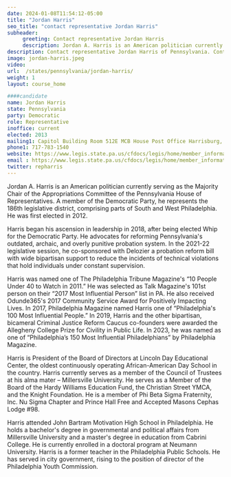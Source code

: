 ```yaml
---
date: 2024-01-08T11:54:12-05:00
title: "Jordan Harris"
seo_title: "contact representative Jordan Harris"
subheader:
     greeting: Contact representative Jordan Harris
     description: Jordan A. Harris is an American politician currently serving as the Majority Chair of the Appropriations Committee of the Pennsylvania House of Representatives. A member of the Democratic Party, he represents the 186th legislative district, comprising parts of South and West Philadelphia. He was first elected in 2012.
description: Contact representative Jordan Harris of Pennsylvania. Contact information for Jordan Harris includes email address, phone number, and mailing address.
image: jordan-harris.jpeg
video:
url:  /states/pennsylvania/jordan-harris/
weight: 1
layout: course_home

####candidate
name: Jordan Harris
state: Pennsylvania
party: Democratic
role: Representative
inoffice: current
elected: 2013
mailing1: Capitol Building Room 512E MCB House Post Office Harrisburg, PA 17120
phone1: 717-783-1540
website: https://www.legis.state.pa.us/cfdocs/legis/home/member_information/House_bio.cfm?id=1633/
email : https://www.legis.state.pa.us/cfdocs/legis/home/member_information/House_bio.cfm?id=1633/
twitter: repharris
---
```


Jordan A. Harris is an American politician currently serving as the Majority Chair of the Appropriations Committee of the Pennsylvania House of Representatives. A member of the Democratic Party, he represents the 186th legislative district, comprising parts of South and West Philadelphia. He was first elected in 2012.

Harris began his ascension in leadership in 2018, after being elected Whip for the Democratic Party. He advocates for reforming Pennsylvania's outdated, archaic, and overly punitive probation system. In the 2021-22 legislative session, he co-sponsored with Delozier a probation reform bill with wide bipartisan support to reduce the incidents of technical violations that hold individuals under constant supervision.

Harris was named one of The Philadelphia Tribune Magazine's “10 People Under 40 to Watch in 2011.” He was selected as Talk Magazine's 101st person on their “2017 Most Influential Person” list in PA. He also received Odunde365's 2017 Community Service Award for Positively Impacting Lives. In 2017, Philadelphia Magazine named Harris one of “Philadelphia's 100 Most Influential People.” In 2019, Harris and the other bipartisan, bicameral Criminal Justice Reform Caucus co-founders were awarded the Allegheny College Prize for Civility in Public Life. In 2023, he was named as one of “Philadelphia’s 150 Most Influential Philadelphians” by Philadelphia Magazine.

Harris is President of the Board of Directors at Lincoln Day Educational Center, the oldest continuously operating African-American Day School in the country. Harris currently serves as a member of the Council of Trustees at his alma mater – Millersville University. He serves as a Member of the Board of the Hardy Williams Education Fund, the Christian Street YMCA, and the Knight Foundation. He is a member of Phi Beta Sigma Fraternity, Inc. Nu Sigma Chapter and Prince Hall Free and Accepted Masons Cephas Lodge #98.

Harris attended John Bartram Motivation High School in Philadelphia. He holds a bachelor's degree in governmental and political affairs from Millersville University and a master's degree in education from Cabrini College. He is currently enrolled in a doctoral program at Neumann University. Harris is a former teacher in the Philadelphia Public Schools. He has served in city government, rising to the position of director of the Philadelphia Youth Commission.
